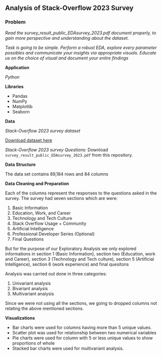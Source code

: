 ## Analysis of Stack-Overflow 2023 Survey

### Problem

*Read the survey_result_public_EDAsurvey_2023.pdf document properly, to gain more perspective and 
understanding about the dataset.*

*Task is going to be simple. Perform a robust EDA, explore every parameter possibles and communicate your 
insights via appropriate visuals. Educate us on the choice of visual and document your entire findings*


**Application**

*Python*

**Libraries**
- Pandas
- NumPy
- Matplotlib
- Seaborn

**Data**

*Stack-Overflow 2023 survey dataset*

[Download dataset here](https://drive.google.com/file/d/1jeywg_nqXraYEswCZ0fqVD9CFobJ5_Tb/view?usp=drivesdk)

*Stack-Overflow 2023 survey Questions:* Download `survey_result_public_EDAsurvey_2023.pdf` from this repository.

**Data Structure**

The data set contains 89,184 rows and 84 columns

**Data Cleaning and Preparation**

Each of the columns represent the responses to the questions asked in the survey. The survey had seven sections which are were:
1. Basic Information
2. Education, Work, and Career
3. Technology and Tech Culture
4. Stack Overflow Usage + Community
5. Artificial Intelligence
6. Professional Developer Series (Optional)
7. Final Questions

But for the purpose of our Exploratory Analysis we only explored informations in section 1 (Basic Information), section two (Education, work and Career), section 3 (Technology and Tech culture), section 5 (Artificial Intelligence), section 6 (work experience) and final quesitons

Analysis was carried out done in three categories:
1. Univariant analysis
2. Bivariant analysis
3. Multivariant analysis

Since we were not using all the sections, we going to dropped columns not relating the above mentioned sections.

**Visualizations**

- Bar charts were used for columns having more than 5 unique values. 
- Scatter plot was used for relationship between two numerical variables
- Pie charts were used for column with 5 or less unique values to show proportions of whole
- Stacked bar charts were used for multivariant analysis. 


